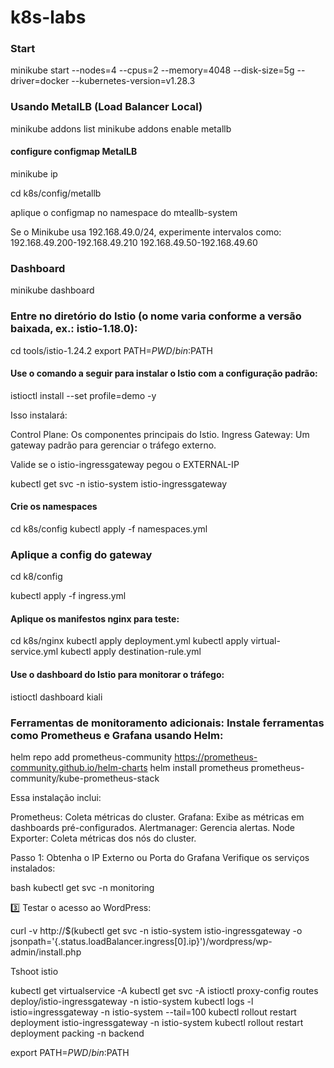 # k8s-labs

### Start

minikube start --nodes=4 --cpus=2 --memory=4048 --disk-size=5g --driver=docker --kubernetes-version=v1.28.3

### Usando MetalLB (Load Balancer Local)
minikube addons list
minikube addons enable metallb

#### configure configmap MetalLB
minikube ip

cd k8s/config/metallb

aplique o configmap no namespace do mteallb-system

Se o Minikube usa 192.168.49.0/24, experimente intervalos como:
192.168.49.200-192.168.49.210
192.168.49.50-192.168.49.60

### Dashboard

minikube dashboard

### Entre no diretório do Istio (o nome varia conforme a versão baixada, ex.: istio-1.18.0):

cd tools/istio-1.24.2
export PATH=$PWD/bin:$PATH

#### Use o comando a seguir para instalar o Istio com a configuração padrão:
istioctl install --set profile=demo -y

Isso instalará:

Control Plane: Os componentes principais do Istio.
Ingress Gateway: Um gateway padrão para gerenciar o tráfego externo.

Valide se o istio-ingressgateway pegou o EXTERNAL-IP

kubectl get svc -n istio-system istio-ingressgateway

#### Crie os namespaces
cd k8s/config
kubectl apply -f namespaces.yml


### Aplique a config do gateway

cd k8/config

kubectl apply -f ingress.yml

#### Aplique os manifestos nginx para teste:
cd k8s/nginx
kubectl apply deployment.yml
kubectl apply virtual-service.yml
kubectl apply destination-rule.yml

#### Use o dashboard do Istio para monitorar o tráfego:
istioctl dashboard kiali


### Ferramentas de monitoramento adicionais: Instale ferramentas como Prometheus e Grafana usando Helm:

helm repo add prometheus-community https://prometheus-community.github.io/helm-charts
helm install prometheus prometheus-community/kube-prometheus-stack

Essa instalação inclui:

Prometheus: Coleta métricas do cluster.
Grafana: Exibe as métricas em dashboards pré-configurados.
Alertmanager: Gerencia alertas.
Node Exporter: Coleta métricas dos nós do cluster.

Passo 1: Obtenha o IP Externo ou Porta do Grafana
Verifique os serviços instalados:

bash
kubectl get svc -n monitoring


3️⃣ Testar o acesso ao WordPress:

curl -v http://$(kubectl get svc -n istio-system istio-ingressgateway -o jsonpath='{.status.loadBalancer.ingress[0].ip}')/wordpress/wp-admin/install.php


Tshoot istio

kubectl get virtualservice -A
kubectl get svc -A
istioctl proxy-config routes deploy/istio-ingressgateway -n istio-system
kubectl logs -l istio=ingressgateway -n istio-system --tail=100
kubectl rollout restart deployment istio-ingressgateway -n istio-system
kubectl rollout restart deployment packing -n backend

export PATH=$PWD/bin:$PATH
